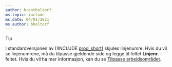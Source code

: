 ```yaml
---
author: brentholtorf
ms.topic: include
ms.date: 04/01/2021
ms.author: bholtorf
---
```

> [!TIP]
> I standardversjonen av [!INCLUDE [prod_short](prod_short.md)] skjules linjenumre. Hvis du vil se linjenumrene, må du tilpasse gjeldende side og legge til feltet **Linjenr.** -feltet. Hvis du vil ha mer informasjon, kan du se [Tilpasse arbeidsområdet](../ui-personalization-user.md#to-start-personalizing-a-page-through-the-personalizing-banner).  
